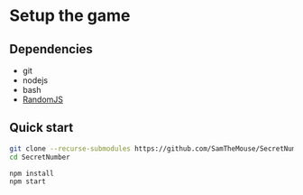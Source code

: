 # Setup the game

## Dependencies
 - git
 - nodejs
 - bash
 - [RandomJS](https://github.com/OrnithOrtion/randomjs)
 
## Quick start 
 
```bash
git clone --recurse-submodules https://github.com/SamTheMouse/SecretNumber.git
cd SecretNumber
```

```bash
npm install
npm start
```